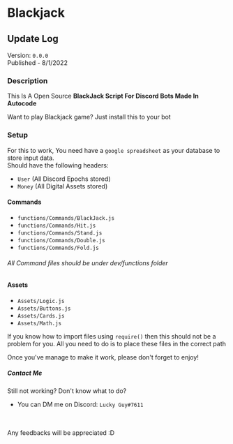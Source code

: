 # Blackjack

## Update Log
Version: `0.0.0`<br>
Published - 8/1/2022<br>

### Description

This Is A Open Source **BlackJack Script For Discord Bots Made In Autocode**

Want to play Blackjack game? Just install this to your bot<br>

### Setup
For this to work, You need have a `google spreadsheet` as your database to store input data.<br>
Should have the following headers:
- `User` (All Discord Epochs stored)
- `Money` (All Digital Assets stored)

#### Commands
- `functions/Commands/BlackJack.js`
- `functions/Commands/Hit.js`
- `functions/Commands/Stand.js`
- `functions/Commands/Double.js`
- `functions/Commands/Fold.js`

###### All Command files should be under dev/functions folder

#### Assets
- `Assets/Logic.js`
- `Assets/Buttons.js`
- `Assets/Cards.js`
- `Assets/Math.js`

If you know how to import files using `require()` then this should not be a problem for you.
All you need to do is to place these files in the correct path<br>

Once you've manage to make it work, please don't forget to enjoy!
##### Contact Me
Still not working? Don't know what to do?
- You can DM me on Discord: `Lucky Guy#7611`
<br>
<br>
Any feedbacks will be appreciated :D
